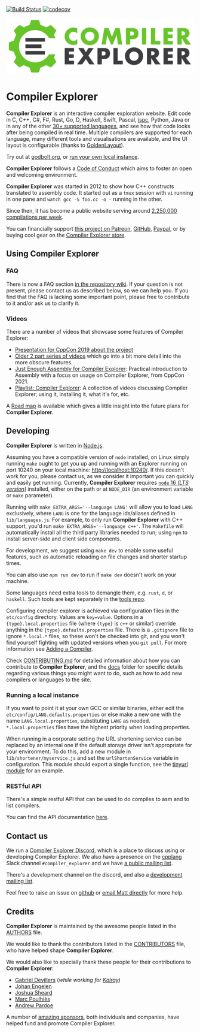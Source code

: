 [![Build Status](https://github.com/compiler-explorer/compiler-explorer/workflows/Compiler%20Explorer/badge.svg)](https://github.com/compiler-explorer/compiler-explorer/actions?query=workflow%3A%22Compiler+Explorer%22)
[![codecov](https://codecov.io/gh/compiler-explorer/compiler-explorer/branch/main/graph/badge.svg)](https://codecov.io/gh/compiler-explorer/compiler-explorer)

![Compiler Explorer](views/resources/site-logo.svg)

# Compiler Explorer

**Compiler Explorer** is an interactive compiler exploration website. Edit code in C, C++, C#, F#, Rust, Go, D, Haskell, Swift, Pascal, [ispc](https://ispc.github.io/), Python, Java
 or in any of the other [30+ supported languages](https://godbolt.org/api/languages), and see how that code looks after being compiled in real time.
 Multiple compilers are supported for each language, many different tools and visualisations are available, and the UI layout
 is configurable (thanks to [GoldenLayout](https://www.golden-layout.com/)).

Try out at [godbolt.org](https://godbolt.org), or [run your own local instance](#running-a-local-instance).

**Compiler Explorer** follows a [Code of Conduct](CODE_OF_CONDUCT.md) which
 aims to foster an open and welcoming environment.

**Compiler Explorer** was started in 2012 to show how C++ constructs translated to assembly code. It started out as a
 `tmux` session with `vi` running in one pane and `watch gcc -S foo.cc -o -` running in the other.

Since then, it has become a public website serving around [2,250,000 compilations per week](https://www.stathat.com/cards/Tk5csAWI0O7x).

You can financially support [this project on Patreon](https://patreon.com/mattgodbolt),
[GitHub](https://github.com/sponsors/mattgodbolt/), [Paypal](https://www.paypal.com/cgi-bin/webscr?cmd=_donations&business=KQWQZ7GPY2GZ6&item_name=Compiler+Explorer+development&currency_code=USD&source=url), or by
buying cool gear on the [Compiler Explorer store](https://shop.spreadshirt.com/compiler-explorer/).

## Using Compiler Explorer

### FAQ

There is now a FAQ section [in the repository wiki](https://github.com/compiler-explorer/compiler-explorer/wiki/FAQ).
 If your question is not present, please contact us as described below, so we can help you.
 If you find that the FAQ is lacking some important point, please free to contribute to it and/or ask us to clarify it.

### Videos

There are a number of videos that showcase some features of Compiler Explorer:

* [Presentation for CppCon 2019 about the project](https://www.youtube.com/watch?v=kIoZDUd5DKw)
* [Older 2 part series of videos](https://www.youtube.com/watch?v=4_HL3PH4wDg) which go into a bit more detail
 into the more obscure features.
* [Just Enough Assembly for Compiler Explorer](https://youtu.be/QLolzolunJ4): Practical introduction to Assembly with a focus on usage on Compiler Explorer, from CppCon 2021.
* [Playlist: Compiler Explorer](https://www.youtube.com/playlist?list=PL2HVqYf7If8dNYVN6ayjB06FPyhHCcnhG): A collection of videos discussing Compiler Explorer; using it, installing it, what it's for, etc.

A [Road map](docs/Roadmap.md) is available which gives a little insight into
the future plans for **Compiler Explorer**.

## Developing

**Compiler Explorer** is written in [Node.js](https://nodejs.org/).

Assuming you have a compatible version of `node` installed, on Linux simply running
 `make` ought to get you up and running with an Explorer running on port 10240
 on your local machine: [http://localhost:10240/](http://localhost:10240/). If this doesn't work for you, please contact
 us, as we consider it important you can quickly and easily get running.
 Currently, **Compiler Explorer**
 requires [`node` 16 _(LTS version)_](CONTRIBUTING.md#node-version) installed, either on the path or at `NODE_DIR`
 (an environment variable or `make` parameter).

Running with `make EXTRA_ARGS='--language LANG'` will allow you to load
 `LANG` exclusively, where `LANG` is one for the language ids/aliases defined
 in `lib/languages.js`. For example, to only run **Compiler Explorer** with C++ support, you'd run
 `make EXTRA_ARGS='--language c++'`. The `Makefile` will automatically install all the
 third party libraries needed to run; using `npm` to install server-side and
 client side components.

For development, we suggest using `make dev` to enable some useful features,
 such as automatic reloading on file changes and shorter startup times.

You can also use `npm run dev` to run if `make dev` doesn't work on your machine.

Some languages need extra tools to demangle them, e.g. `rust`, `d`, or `haskell`.
 Such tools are kept separately in the
 [tools repo](https://github.com/compiler-explorer/compiler-explorer-tools).

Configuring compiler explorer is achieved via configuration files in the `etc/config` directory. Values are
 `key=value`. Options in a `{type}.local.properties` file (where `{type}` is `c++` or similar) override anything in the
 `{type}.defaults.properties` file. There is a `.gitignore` file to ignore `*.local.*` files, so these won't be checked
 into git, and you won't find yourself fighting with updated versions when you `git pull`. For more information see
 [Adding a Compiler](docs/AddingACompiler.md).

Check [CONTRIBUTING.md](./CONTRIBUTING.md) for detailed information about how you can contribute to **Compiler Explorer**,
 and the [docs](./docs) folder for specific details regarding various things you might want to do,
 such as how to add new compilers or languages to the site.

### Running a local instance

If you want to point it at your own GCC or similar binaries, either edit the
 `etc/config/LANG.defaults.properties` or else make a new one with
 the name `LANG.local.properties`, substituting `LANG` as needed.
 `*.local.properties` files have the highest priority when loading properties.

When running in a corporate setting the URL shortening service can be replaced
 by an internal one if the default storage driver isn't appropriate for your
 environment. To do this, add a new module in `lib/shortener/myservice.js` and
 set the `urlShortenService` variable in configuration. This module should
 export a single function, see the [tinyurl module](lib/shortener/tinyurl.js)
 for an example.

### RESTful API

There's a simple restful API that can be used to do compiles to asm and to
 list compilers. 

You can find the API documentation [here](docs/API.md).

## Contact us

We run a [Compiler Explorer Discord](https://discord.gg/B5WacA7), which is a place to discuss using or developing
Compiler Explorer. We also have a presence on the [cpplang](https://cppalliance.org/slack/) Slack channel
`#compiler_explorer` and we have [a public mailing list](https://groups.google.com/forum/#!forum/compiler-explorer-discussion).

There's a development channel on the discord, and also a
[development mailing list](https://groups.google.com/forum/#!forum/compiler-explorer-development).

Feel free to raise an issue on [github](https://github.com/compiler-explorer/compiler-explorer/issues) or
[email Matt directly](mailto:matt@godbolt.org) for more help.

## Credits

**Compiler Explorer** is maintained by the awesome people listed in the
 [AUTHORS](AUTHORS.md) file.

We would like to thank the contributors listed in the
 [CONTRIBUTORS](CONTRIBUTORS.md) file, who have helped shape **Compiler Explorer**.

We would also like to specially thank these people for their contributions to
 **Compiler Explorer**:
- [Gabriel Devillers](https://github.com/voxelf)
 (_while working for [Kalray](http://www.kalrayinc.com/)_)
- [Johan Engelen](https://github.com/JohanEngelen)
- [Joshua Sheard](https://github.com/jsheard)
- [Marc Poulhiès](https://github.com/dkm)
- [Andrew Pardoe](https://github.com/AndrewPardoe)

A number of [amazing sponsors](https://godbolt.org/#sponsors), both individuals and companies, have helped fund and
 promote Compiler Explorer.
